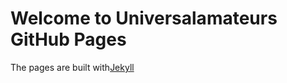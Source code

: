# Welcome to Universalamateurs GitHub Pages

The pages are built with[Jekyll](https://jekyllrb.com/)
